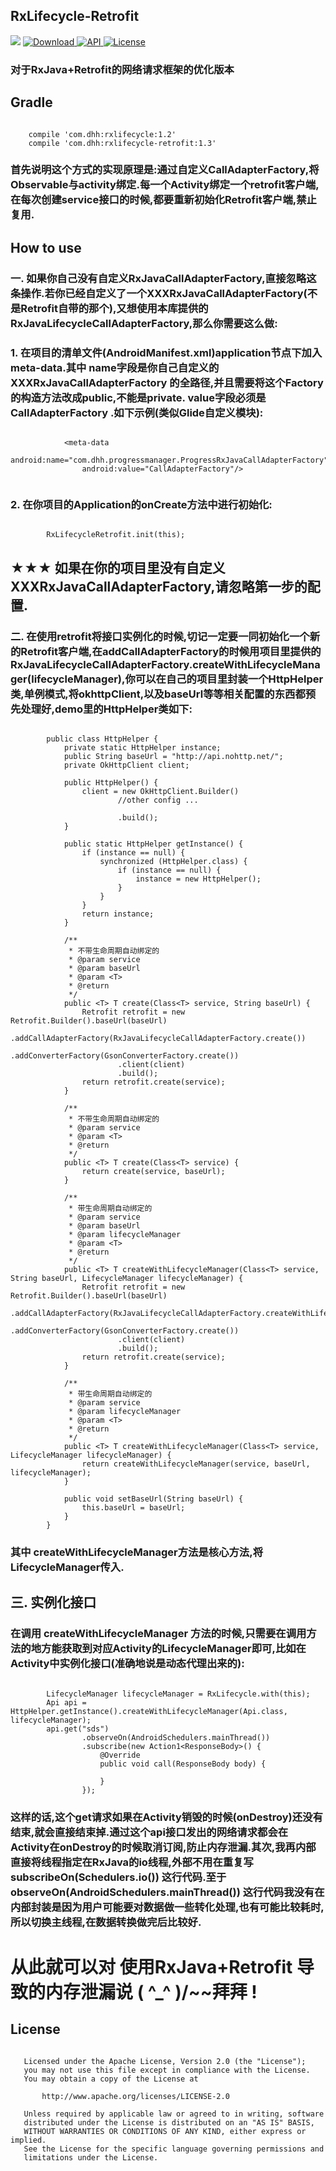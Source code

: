 ## RxLifecycle-Retrofit
[![](https://img.shields.io/badge/platform-android-brightgreen.svg)](https://developer.android.com/index.html) 
[ ![Download](https://api.bintray.com/packages/dhhandroid/maven/rxlifecycle-retrofit/images/download.svg) ](https://bintray.com/dhhandroid/maven/rxlifecycle-retrofit/_latestVersion)
[ ![API](https://img.shields.io/badge/API-11%2B-blue.svg?style=flat-square) ](https://developer.android.com/about/versions/android-3.0.html)
[ ![License](http://img.shields.io/badge/License-Apache%202.0-blue.svg?style=flat-square) ](http://www.apache.org/licenses/LICENSE-2.0)
### 对于RxJava+Retrofit的网络请求框架的优化版本
## Gradle
```
	
	compile 'com.dhh:rxlifecycle:1.2'
	compile 'com.dhh:rxlifecycle-retrofit:1.3'

```
### 首先说明这个方式的实现原理是:通过自定义CallAdapterFactory,将Observable与activity绑定.每一个Activity绑定一个retrofit客户端,在每次创建service接口的时候,都要重新初始化Retrofit客户端,禁止复用.
## How to use

### 一. 如果你自己没有自定义RxJavaCallAdapterFactory,直接忽略这条操作.若你已经自定义了一个XXXRxJavaCallAdapterFactory(不是Retrofit自带的那个),又想使用本库提供的RxJavaLifecycleCallAdapterFactory,那么你需要这么做:
### 1. 在项目的清单文件(AndroidManifest.xml)application节点下加入meta-data.其中 name字段是你自己自定义的 XXXRxJavaCallAdapterFactory 的全路径,并且需要将这个Factory的构造方法改成public,不能是private.  value字段必须是 CallAdapterFactory .如下示例(类似Glide自定义模块):
```

	        <meta-data
	            android:name="com.dhh.progressmanager.ProgressRxJavaCallAdapterFactory"
	            android:value="CallAdapterFactory"/>


```
### 2. 在你项目的Application的onCreate方法中进行初始化:
```

		RxLifecycleRetrofit.init(this);

```
## ★★★ 如果在你的项目里没有自定义 XXXRxJavaCallAdapterFactory,请忽略第一步的配置.
### 二. 在使用retrofit将接口实例化的时候,切记一定要一同初始化一个新的Retrofit客户端,在addCallAdapterFactory的时候用项目里提供的RxJavaLifecycleCallAdapterFactory.createWithLifecycleManager(lifecycleManager),你可以在自己的项目里封装一个HttpHelper类,单例模式,将okhttpClient,以及baseUrl等等相关配置的东西都预先处理好,demo里的HttpHelper类如下:
```

		public class HttpHelper {
		    private static HttpHelper instance;
		    public String baseUrl = "http://api.nohttp.net/";
		    private OkHttpClient client;
		
		    public HttpHelper() {
		        client = new OkHttpClient.Builder()
		                //other config ...
		
		                .build();
		    }
		
		    public static HttpHelper getInstance() {
		        if (instance == null) {
		            synchronized (HttpHelper.class) {
		                if (instance == null) {
		                    instance = new HttpHelper();
		                }
		            }
		        }
		        return instance;
		    }
		
		    /**
		     * 不带生命周期自动绑定的
		     * @param service
		     * @param baseUrl
		     * @param <T>
		     * @return
		     */
		    public <T> T create(Class<T> service, String baseUrl) {
		        Retrofit retrofit = new Retrofit.Builder().baseUrl(baseUrl)
		                .addCallAdapterFactory(RxJavaLifecycleCallAdapterFactory.create())
		                .addConverterFactory(GsonConverterFactory.create())
		                .client(client)
		                .build();
		        return retrofit.create(service);
		    }
		
		    /**
		     * 不带生命周期自动绑定的
		     * @param service
		     * @param <T>
		     * @return
		     */
		    public <T> T create(Class<T> service) {
		        return create(service, baseUrl);
		    }
		
		    /**
		     * 带生命周期自动绑定的
		     * @param service
		     * @param baseUrl
		     * @param lifecycleManager
		     * @param <T>
		     * @return
		     */
		    public <T> T createWithLifecycleManager(Class<T> service, String baseUrl, LifecycleManager lifecycleManager) {
		        Retrofit retrofit = new Retrofit.Builder().baseUrl(baseUrl)
		                .addCallAdapterFactory(RxJavaLifecycleCallAdapterFactory.createWithLifecycleManager(lifecycleManager))
		                .addConverterFactory(GsonConverterFactory.create())
		                .client(client)
		                .build();
		        return retrofit.create(service);
		    }
		
		    /**
		     * 带生命周期自动绑定的
		     * @param service
		     * @param lifecycleManager
		     * @param <T>
		     * @return
		     */
		    public <T> T createWithLifecycleManager(Class<T> service, LifecycleManager lifecycleManager) {
		        return createWithLifecycleManager(service, baseUrl, lifecycleManager);
		    }
		
		    public void setBaseUrl(String baseUrl) {
		        this.baseUrl = baseUrl;
		    }
		}

```
### 其中 createWithLifecycleManager方法是核心方法,将LifecycleManager传入.
## 三. 实例化接口
### 在调用 createWithLifecycleManager 方法的时候,只需要在调用方法的地方能获取到对应Activity的LifecycleManager即可,比如在Activity中实例化接口(准确地说是动态代理出来的):
```

        LifecycleManager lifecycleManager = RxLifecycle.with(this);
        Api api = HttpHelper.getInstance().createWithLifecycleManager(Api.class, lifecycleManager);
        api.get("sds")
                .observeOn(AndroidSchedulers.mainThread())
                .subscribe(new Action1<ResponseBody>() {
                    @Override
                    public void call(ResponseBody body) {

                    }
                });
```
### 这样的话,这个get请求如果在Activity销毁的时候(onDestroy)还没有结束,就会直接结束掉.通过这个api接口发出的网络请求都会在Activity在onDestroy的时候取消订阅,防止内存泄漏.其次,我再内部直接将线程指定在RxJava的io线程,外部不用在重复写 subscribeOn(Schedulers.io()) 这行代码.至于 observeOn(AndroidSchedulers.mainThread()) 这行代码我没有在内部封装是因为用户可能要对数据做一些转化处理,也有可能比较耗时,所以切换主线程,在数据转换做完后比较好.
# 从此就可以对 使用RxJava+Retrofit 导致的内存泄漏说 ( ^_^ )/~~拜拜 !
## License
```

   Licensed under the Apache License, Version 2.0 (the "License");
   you may not use this file except in compliance with the License.
   You may obtain a copy of the License at

       http://www.apache.org/licenses/LICENSE-2.0

   Unless required by applicable law or agreed to in writing, software
   distributed under the License is distributed on an "AS IS" BASIS,
   WITHOUT WARRANTIES OR CONDITIONS OF ANY KIND, either express or implied.
   See the License for the specific language governing permissions and
   limitations under the License.
```